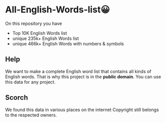 # All-English-Words-list😀

On this repository you have
+ Top 10K English Words list
+ unique 235k+ English Words list
+ unique 466k+ English Words with numbers & symbols

## Help

We want to make a complete English word list that contains all kinds of English words.
That is why this project is in the **public domain**. 
You can use this data for any project.

## Scorch

We found this data in various places on the internet
Copyright still belongs to the respected owners.
